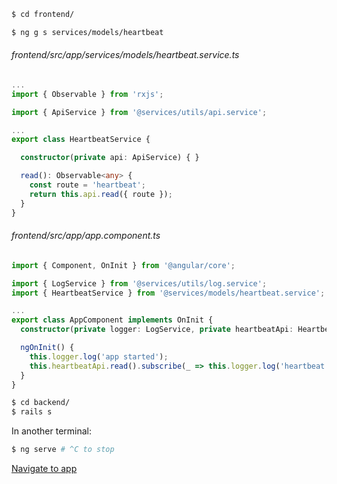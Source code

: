 ```bash
$ cd frontend/
```

```bash
$ ng g s services/models/heartbeat
```

###### frontend/src/app/services/models/heartbeat.service.ts

```ts
...
import { Observable } from 'rxjs';

import { ApiService } from '@services/utils/api.service';

...
export class HeartbeatService {

  constructor(private api: ApiService) { }

  read(): Observable<any> {
    const route = 'heartbeat';
    return this.api.read({ route });
  }
}

```

###### frontend/src/app/app.component.ts

```ts
import { Component, OnInit } from '@angular/core';

import { LogService } from '@services/utils/log.service';
import { HeartbeatService } from '@services/models/heartbeat.service';

...
export class AppComponent implements OnInit {
  constructor(private logger: LogService, private heartbeatApi: HeartbeatService) { }

  ngOnInit() {
    this.logger.log('app started');
    this.heartbeatApi.read().subscribe(_ => this.logger.log('heartbeat ok'));
  }
}

```

```bash
$ cd backend/
$ rails s
```

In another terminal:

```bash
$ ng serve # ^C to stop
```

[Navigate to app](http://localhost:4200/)

